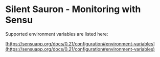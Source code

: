 # Silent Sauron - Monitoring with Sensu #


Supported environment variables are listed here:

[https://sensuapp.org/docs/0.21/configuration#environment-variables](https://sensuapp.org/docs/0.21/configuration#environment-variables)
